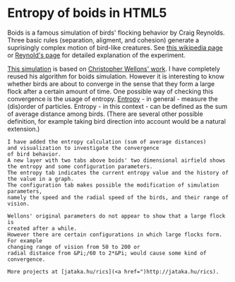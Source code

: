 Entropy of boids in HTML5
===========================

Boids is
a famous simulation of birds' flocking behavior by Craig Reynolds. Three basic rules
(separation, aligment, and cohesion) generate a suprisingly complex
motion of bird-like creatures.
See [this wikipedia page](https://en.wikipedia.org/wiki/Boids) or
[Reynold's page](http://www.red3d.com/cwr/boids/) for detailed
explanation of the experiment.

[This simulation](http://jataka.hu/rics/boids) is based on <a href="https://github.com/skeeto/boids-js">Christopher Wellons' work</a>.
I have completely reused his algorithm for boids simulation.
However it is interesting to know whether birds are about to converge
in the sense that they form a large flock after a certain amount of time.
One possible way of checking this convergence is the usage of entropy.
[Entropy](https://en.wikipedia.org/wiki/Entropy_%28order_and_disorder%29) \- in general \- measure the (dis)order of particles.
Entropy \- in this context \- can be defined as the sum of average distance among birds.
(There are several other possible definition, for example taking bird
    direction into account would be a natural extension.)

    I have added the entropy calculation (sum of average distances)
    and visualization to investigate the convergence
    of bird behavior.
    A new layer with two tabs above boids' two dimensional airfield shows
    the entropy and some configuration parameters.
    The entropy tab indicates the current entropy value and the history of
    the value in a graph.
    The configuration tab makes possible the modification of simulation parameters,
    namely the speed and the radial speed of the birds, and their range of vision.

    Wellons' original parameters do not appear to show that a large flock is
    created after a while.
    However there are certain configurations in which large flocks form. For example
    changing range of vision from 50 to 200 or
    radial distance from &Pi;/60 to 2*&Pi; would cause some kind of convergence.

    More projects at [jataka.hu/rics](<a href=")http://jataka.hu/rics).

